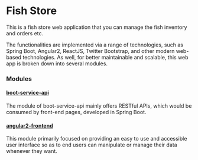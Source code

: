 # Fish Store
This is a fish store web application that you can manage the fish inventory and orders etc.

The functionalities are implemented via a range of technologies, such as Spring Boot, Angular2, ReactJS, Twitter Bootstrap, and other modern web-based technologies. As well, for better maintainable and scalable, this web app is broken down into several modules.

### Modules
#### [boot-service-api](https://github.com/IVictorFeng/fish-store/tree/master/boot-service-api) 
The module of boot-service-api mainly offers RESTful APIs, which would be consumed by front-end pages, developed in Spring Boot.

#### [angular2-frontend](https://github.com/IVictorFeng/fish-store/tree/master/angular2-frontend)
This module primarily focused on providing an easy to use and accessible user interface so as to end users can manipulate or manage their data whenever they want.
